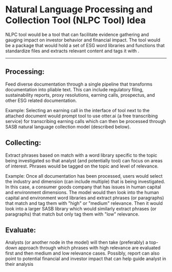 # Natural Language Processing and Collection Tool (NLPC Tool) Idea

NLPC tool would be a tool that can facilitate evidence gathering and gauging impact on investor behavior and financial impact. The tool would be a package that would hold a set of ESG word libraries and functions that standardize files and extracts relevant content and tags it with .
___

## Processing:
Feed diverse documentation through a single pipeline that transforms documentation into pliable text. This can include regulatory filing, sustainability reports, proxy resolutions, earning calls, prospectus, and other ESG related documentation.

Example: Selecting an earning call in the interface of tool next to the attached document would prompt tool to use otter.ai (a free transcribing service)  for transcribing earning calls which can then be processed through SASB natural language collection model (described below).

## Collecting:
Extract phrases based on match with a word library specific to the topic being investigated so that analyst (and potentially tool) can focus on areas of interest. Phrases would be tagged on the topic and level of relevance.

Example: Once all documentation has been processed, users would select the industry and dimension (can include multiple) that is being investigated. In this case, a consumer goods company that has issues in human capital and environment dimensions. The model would then look into the human capital and environment word libraries and extract phrases (or paragraphs) that match and tag them with "high" or "medium" relevance. Then it would look into a larger SASB library which would similarly extract phrases (or paragraphs) that match but only tag them with "low" relevance.
 
## Evaluate:
Analysts (or another node in the model) will then take (preferably) a top-down approach through which phrases with high relevance are evaluated first and then medium and low relevance cases. Possibly, report can also point to potential financial and investor impact that can help guide analyst in their analysis
 